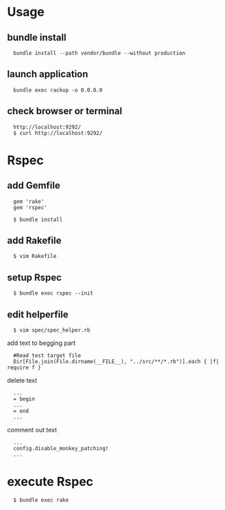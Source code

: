 # Usage

## bundle install

      bundle install --path vendor/bundle --without production
   
## launch application
 
      bundle exec rackup -o 0.0.0.0

## check browser or terminal
      
      http://localhost:9292/
      $ curl http://localhost:9292/ 

# Rspec

## add Gemfile
     
      gem 'rake'
      gem 'rspec'

      $ bundle install

## add Rakefile

      $ vim Rakefile

## setup Rspec

      $ bundle exec rspec --init

## edit helperfile

      $ vim spec/spec_helper.rb
     
add text to begging part
      
      #Read test target file
      Dir[File.join(File.dirname(__FILE__), "../src/**/*.rb")].each { |f| require f }

delete text

      ...
      = begin
      ...
      = end
      ...

comment out text
       
      ...
      config.disable_monkey_patching!
      ...
      
# execute Rspec

      $ bundle exec rake



